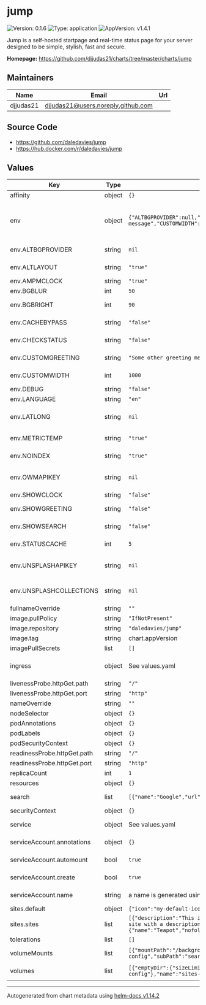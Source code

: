 # jump

![Version: 0.1.6](https://img.shields.io/badge/Version-0.1.6-informational?style=flat-square) ![Type: application](https://img.shields.io/badge/Type-application-informational?style=flat-square) ![AppVersion: v1.4.1](https://img.shields.io/badge/AppVersion-v1.4.1-informational?style=flat-square)

Jump is a self-hosted startpage and real-time status page for your server designed to be simple, stylish, fast and secure.

**Homepage:** <https://github.com/djjudas21/charts/tree/master/charts/jump>

## Maintainers

| Name | Email | Url |
| ---- | ------ | --- |
| djjudas21 | <djjudas21@users.noreply.github.com> |  |

## Source Code

* <https://github.com/daledavies/jump>
* <https://hub.docker.com/r/daledavies/jump>

## Values

| Key | Type | Default | Description |
|-----|------|---------|-------------|
| affinity | object | `{}` |  |
| env | object | `{"ALTBGPROVIDER":null,"ALTLAYOUT":"true","AMPMCLOCK":"true","BGBLUR":50,"BGBRIGHT":90,"CACHEBYPASS":"false","CHECKSTATUS":"false","CUSTOMGREETING":"Some other greeting message","CUSTOMWIDTH":1000,"DEBUG":"false","LANGUAGE":"en","LATLONG":null,"METRICTEMP":"true","NOINDEX":"true","OWMAPIKEY":null,"SHOWCLOCK":"false","SHOWGREETING":"false","SHOWSEARCH":"false","STATUSCACHE":5,"UNSPLASHAPIKEY":null,"UNSPLASHCOLLECTIONS":null}` | Config values for Jump. Always check https://github.com/daledavies/jump for latest details of available options. |
| env.ALTBGPROVIDER | string | `nil` | An alternative background provider url. |
| env.ALTLAYOUT | string | `"true"` | Display list of sites using an alternative layout |
| env.AMPMCLOCK | string | `"true"` | Show 12 hour clock format if true |
| env.BGBLUR | int | `50` | Background image blur percentage |
| env.BGBRIGHT | int | `90` | Background image brightness percentage |
| env.CACHEBYPASS | string | `"false"` | Bypass all caches, useful for testing changes |
| env.CHECKSTATUS | string | `"false"` | Disable checking site availability status |
| env.CUSTOMGREETING | string | `"Some other greeting message"` | Show a custom greeting message instead |
| env.CUSTOMWIDTH | int | `1000` | Set a custom with for the page container/site list |
| env.DEBUG | string | `"false"` | Enable debug mode |
| env.LANGUAGE | string | `"en"` | Set to your chosen language code. |
| env.LATLONG | string | `nil` | A latitude and longitude for the default location (e.g. "51.509865,-0.118092"). |
| env.METRICTEMP | string | `"true"` | Metric (C) or imperial (F) temperature units |
| env.NOINDEX | string | `"true"` | Include a robots noindex meta tag in site header |
| env.OWMAPIKEY | string | `nil` | An API key for Open Weather Map, LATLONG (below) must also be defined. |
| env.SHOWCLOCK | string | `"false"` | Hide the clock |
| env.SHOWGREETING | string | `"false"` | Show the label "#home" instead of a friendly greeting message |
| env.SHOWSEARCH | string | `"false"` | Hide the search button (disable search) |
| env.STATUSCACHE | int | `5` | Duration in minutes to cache site availability status |
| env.UNSPLASHAPIKEY | string | `nil` | An API key for Unsplash, enables fetching random background images from Unsplash. |
| env.UNSPLASHCOLLECTIONS | string | `nil` | List of Unsplash collection ID's (separated by commas) to select random images from. |
| fullnameOverride | string | `""` |  |
| image.pullPolicy | string | `"IfNotPresent"` | image pull policy |
| image.repository | string | `"daledavies/jump"` | image repository |
| image.tag | string | chart.appVersion | image tag |
| imagePullSecrets | list | `[]` |  |
| ingress | object | See values.yaml | Enable and configure ingress settings for the chart under this key. |
| livenessProbe.httpGet.path | string | `"/"` |  |
| livenessProbe.httpGet.port | string | `"http"` |  |
| nameOverride | string | `""` |  |
| nodeSelector | object | `{}` |  |
| podAnnotations | object | `{}` |  |
| podLabels | object | `{}` |  |
| podSecurityContext | object | `{}` |  |
| readinessProbe.httpGet.path | string | `"/"` |  |
| readinessProbe.httpGet.port | string | `"http"` |  |
| replicaCount | int | `1` | Number of replicas |
| resources | object | `{}` |  |
| search | list | `[{"name":"Google","url":"https://www.google.co.uk/search?q="},{"name":"DuckDuckGo","url":"https://duckduckgo.com/?q="},{"name":"Bing","url":"https://www.bing.com/search?q="}]` | List of search providers, rendered as search.json |
| securityContext | object | `{}` |  |
| service | object | See values.yaml | Configures service settings for the chart. |
| serviceAccount.annotations | object | `{}` | Annotations to add to the service account |
| serviceAccount.automount | bool | `true` | Automatically mount a ServiceAccount's API credentials? |
| serviceAccount.create | bool | `true` | Specifies whether a service account should be created |
| serviceAccount.name | string | a name is generated using the fullname template | The name of the service account to use. |
| sites.default | object | `{"icon":"my-default-icon.png","newtab":false,"nofollow":true}` | Default settings for sites |
| sites.sites | list | `[{"description":"This is an example description","name":"Github","newtab":true,"nofollow":false,"url":"https://github.com/daledavies/jump"},{"name":"Docker Hub","url":"https://hub.docker.com/r/daledavies/jump"},{"description":"This is another example of a site with a description","icon":"bitwarden.png","name":"Bitwarden","tags":["stuff"],"url":"https://bitwarden.com/"},{"icon":"nextcloud.png","name":"Nextcloud","tags":["home","things"],"url":"https://cloud.example.com"},{"name":"Teapot","nofollow":false,"status":{"allowed_status_codes":[418],"request_method":"GET","url":"https://www.google.com/teapot","verify_cert":false},"tags":["stuff","things"],"url":"https://www.google.com/pagedoesnotexist"}]` | List of sites to include, rendered as sites.json |
| tolerations | list | `[]` |  |
| volumeMounts | list | `[{"mountPath":"/backgrounds","name":"backgrounds"},{"mountPath":"/favicon","name":"favicon"},{"mountPath":"/sites/sites.json","name":"sites-config","subPath":"sites.json"},{"mountPath":"/search/searchengines.json","name":"search-config","subPath":"searchengines.json"}]` | Additional volumeMounts on the output Deployment definition. |
| volumes | list | `[{"emptyDir":{"sizeLimit":"100Mi"},"name":"backgrounds"},{"emptyDir":{"sizeLimit":"100Mi"},"name":"favicon"},{"emptyDir":{"sizeLimit":"100Mi"},"name":"search"},{"emptyDir":{"sizeLimit":"100Mi"},"name":"sites"},{"configMap":{"name":"sites-config"},"name":"sites-config"},{"configMap":{"name":"search-config"},"name":"search-config"}]` | Additional volumes on the output Deployment definition. |

----------------------------------------------
Autogenerated from chart metadata using [helm-docs v1.14.2](https://github.com/norwoodj/helm-docs/releases/v1.14.2)
